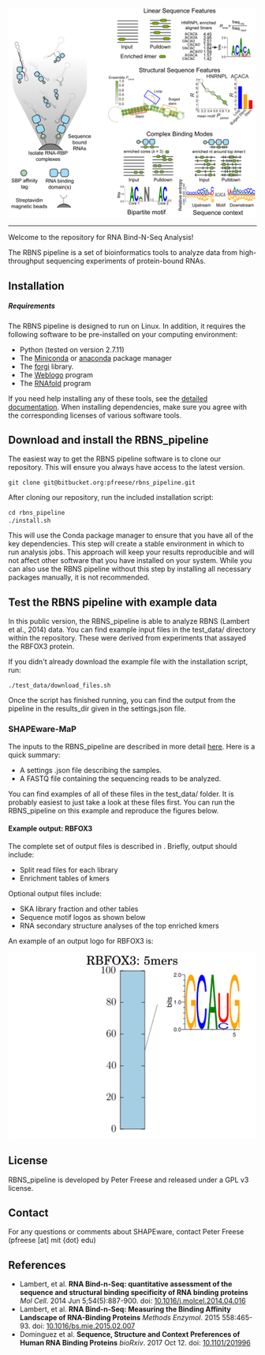 ![Logo](img/RBNS_logo.png)

***


Welcome to the repository for RNA Bind-N-Seq Analysis! 

The RBNS pipeline is a set of bioinformatics tools to analyze data from high-throughput sequencing experiments of protein-bound RNAs.


## Installation

##### Requirements

The RBNS pipeline is designed to run on Linux. In addition, it requires the following software to be pre-installed on your computing environment:

- Python (tested on version 2.7.11)
- The [Miniconda](https://conda.io/miniconda.html) or [anaconda](https//docs.anaconda.com/) package manager
- The [forgi](https://viennarna.github.io/forgi/) library.
- The [Weblogo](http://weblogo.threeplusone.com/manual.html) program
- The [RNAfold](https://www.tbi.univie.ac.at/RNA/) program

If you need help installing any of these tools, see the [detailed documentation](docs/installation.md). When installing dependencies, make sure you agree with the corresponding licenses of various software tools.


## Download and install the RBNS_pipeline

The easiest way to get the RBNS pipeline software is to clone our repository. This will ensure you always have access to the latest version. 

	git clone git@bitbucket.org:pfreese/rbns_pipeline.git

After cloning our repository, run the included installation script: 

	cd rbns_pipeline
	./install.sh

This will use the Conda package manager to ensure that you have all of the key dependencies. This step will create a stable environment in which to run analysis jobs. 
This approach will keep your results reproducible and will not affect other software that you have installed on your system.
While you can also use the RBNS pipeline without this step by installing all necessary packages manually, it is not recommended.


## Test the RBNS pipeline with example data

In this public version, the RBNS_pipeline is able to analyze RBNS (Lambert et al., 2014) data. You can find example input files in the test_data/ directory within the repository. These were derived from experiments that assayed the RBFOX3 protein.

If you didn't already download the example file with the installation script, run:

	./test_data/download_files.sh 

Once the script has finished running, you can find the output from the pipeline in the results_dir given in the settings.json file.


### SHAPEware-MaP

The inputs to the RBNS_pipeline are described in more detail [here](docs/input_files.md). Here is a quick summary:

- A settings .json file describing the samples.
- A FASTQ file containing the sequencing reads to be analyzed.

You can find examples of all of these files in the test_data/ folder. It is probably easiest to just take a look at these files first. You can run the RBNS_pipeline on this example and reproduce the figures below.

#### Example output: RBFOX3

The complete set of output files is described in . Briefly, output should include:

- Split read files for each library
- Enrichment tables of kmers

Optional output files include:
- SKA library fraction and other tables
- Sequence motif logos as shown below
- RNA secondary structure analyses of the top enriched kmers

An example of an output logo for RBFOX3 is:

![RBFOX3_logo](img/RBFOX3_5mer_seqlogos.png)


## License

RBNS_pipeline is developed by Peter Freese and released under a GPL v3 license.

## Contact

For any questions or comments about SHAPEware, contact Peter Freese (pfreese [at] mit {dot} edu)

## References

- Lambert, et al. **RNA Bind-n-Seq: quantitative assessment of the sequence and structural binding specificity of RNA binding proteins** _Mol Cell_. 2014 Jun 5;54(5):887-900. doi:  [10.1016/j.molcel.2014.04.016](https://www.ncbi.nlm.nih.gov/pubmed/24837674)
- Lambert, et al. **RNA Bind-n-Seq: Measuring the Binding Affinity Landscape of RNA-Binding Proteins** _Methods Enzymol_. 2015 558:465-93. doi:  [10.1016/bs.mie.2015.02.007](https://www.ncbi.nlm.nih.gov/pubmed/26068750)
- Dominguez et al. **Sequence, Structure and Context Preferences of Human RNA Binding Proteins** _bioRxiv_. 2017 Oct 12. doi:  [10.1101/201996](https://www.biorxiv.org/content/early/2017/10/12/201996)

